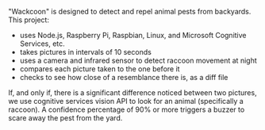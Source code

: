 "Wackcoon" is designed to detect and repel animal pests from backyards.
This project:
- uses Node.js, Raspberry Pi, Raspbian, Linux, and Microsoft Cognitive Services, etc.
- takes pictures in intervals of 10 seconds 
- uses a camera and infrared sensor to detect raccoon movement at night
- compares each picture taken to the one before it 
- checks to see how close of a resemblance there is, as a diff file 

If, and only if, there is a significant difference noticed between two pictures, we use  cognitive services vision API 
to look for an animal (specifically a raccoon).
A confidence percentage of 90% or more triggers a buzzer to scare away the pest from the yard.
